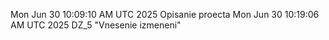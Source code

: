 Mon Jun 30 10:09:10 AM UTC 2025
Opisanie proecta
Mon Jun 30 10:19:06 AM UTC 2025
DZ_5 "Vnesenie izmeneni"
